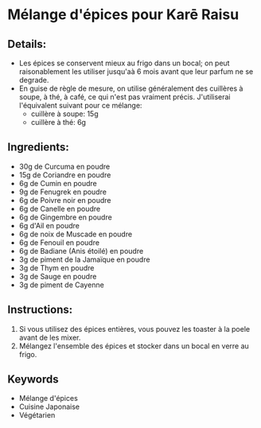 # Mélange d'épices pour Karē Raisu

## Details:
* Les épices se conservent mieux au frigo dans un bocal; on peut raisonablement les utiliser jusqu'aà 6 mois avant que leur parfum ne se degrade.
* En guise de règle de mesure, on utilise généralement des cuillères à soupe, à thé, à café, ce qui n'est pas vraiment précis. J'utiliserai l'équivalent suivant pour ce mélange:
    * cuillère à soupe: 15g
    * cuillère à thé: 6g

## Ingredients:
* 30g de Curcuma en poudre
* 15g de Coriandre en poudre
* 6g de Cumin en poudre
* 9g de Fenugrek en poudre
* 6g de Poivre noir en poudre
* 6g de Canelle en poudre
* 6g de Gingembre en poudre
* 6g d'Ail en poudre
* 6g de noix de Muscade en poudre
* 6g de Fenouil en poudre
* 6g de Badiane (Anis étoilé) en poudre
* 3g de piment de la Jamaïque en poudre
* 3g de Thym en poudre
* 3g de Sauge en poudre
* 3g de piment de Cayenne


## Instructions:
1. Si vous utilisez des épices entières, vous pouvez les toaster à la poele avant de les mixer.
1. Mélangez l'ensemble des épices et stocker dans un bocal en verre au frigo.

## Keywords
* Mélange d'épices
* Cuisine Japonaise
* Végétarien